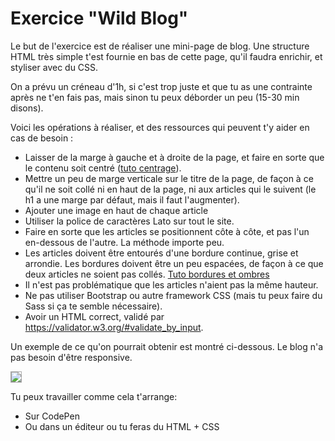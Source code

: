 # Exercice "Wild Blog"

Le but de l'exercice est de réaliser une mini-page de blog. Une structure HTML très simple t'est fournie en bas de cette page, qu'il faudra enrichir, et styliser avec du CSS.

On a prévu un créneau d'1h, si c'est trop juste et que tu as une contrainte après ne t'en fais pas, mais sinon tu peux déborder un peu (15-30 min disons).

Voici les opérations à réaliser, et des ressources qui peuvent t'y aider en cas de besoin :

* Laisser de la marge à gauche et à droite de la page, et faire en sorte que le contenu soit centré ([tuto centrage](https://www.alsacreations.com/article/lire/539-Centrer-les-elements-ou-un-site-web-en-CSS.html)).
* Mettre un peu de marge verticale sur le titre de la page, de façon à ce qu'il ne soit collé ni en haut de la page, ni aux articles qui le suivent (le h1 a une marge par défaut, mais il faut l'augmenter).
* Ajouter une image en haut de chaque article
* Utiliser la police de caractères Lato sur tout le site.
* Faire en sorte que les articles se positionnent côte à côte, et pas l'un en-dessous de l'autre. La méthode importe peu.
* Les articles doivent être entourés d'une bordure continue, grise et arrondie. Les bordures doivent être un peu espacées, de façon à ce que deux articles ne soient pas collés. [Tuto bordures et ombres](https://openclassrooms.com/fr/courses/1603881-apprenez-a-creer-votre-site-web-avec-html5-et-css3/1605694-creez-des-bordures-et-des-ombres)
* Il n'est pas problématique que les articles n'aient pas la même hauteur.
* Ne pas utiliser Bootstrap ou autre framework CSS (mais tu peux faire du Sass si ça te semble nécessaire).
* Avoir un HTML correct, validé par https://validator.w3.org/#validate_by_input.

Un exemple de ce qu'on pourrait obtenir est montré ci-dessous. Le blog n'a pas besoin d'être responsive.

<img src="https://bhubr.github.io/img/WildBlog.png" style="border: 1px solid #aaa" />

Tu peux travailler comme cela t'arrange:
- Sur CodePen
- Ou dans un éditeur ou tu feras du HTML + CSS